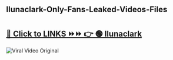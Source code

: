 
 ## llunaclark-Only-Fans-Leaked-Videos-Files

# <h2><a href="https://mediaupload.pro?llunaclark">🔗 Click to LINKS ⏩⏩ 👉 🟢 llunaclark </a></h2>

<a href="https://mediaupload.pro?llunaclark" rel="nofollow" data-target="animated-image.originalLink"><img src="https://i.ibb.co.com/xMMVF88/686577567.gif" alt="Viral Video Original" style="max-width: 100%; display: inline-block;" data-target="animated-image.originalImage"></a>